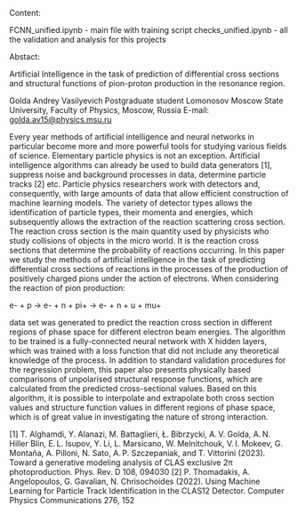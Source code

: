 Content:

FCNN_unified.ipynb - main file with training script
checks_unified.ipynb - all the validation and analysis for this projects 

Abstact:

Artificial Intelligence in the task of prediction of differential cross sections and structural functions of pion-proton production in the resonance region. 

Golda Andrey Vasilyevich
Postgraduate student
Lomonosov Moscow State University, 
Faculty of Physics, Moscow, Russia
E-mail: golda.av15@physics.msu.ru

Every year methods of artificial intelligence and neural networks in particular become more and more powerful tools for studying various fields of science. Elementary particle physics is not an exception. Artificial intelligence algorithms can already be used to build data generators [1], suppress noise and background processes in data, determine particle tracks [2] etc. Particle physics researchers work with detectors and, consequently, with large amounts of data that allow efficient construction of machine learning models. The variety of detector types allows the identification of particle types, their momenta and energies, which subsequently allows the extraction of the reaction scattering cross section. The reaction cross section is the main quantity used by physicists who study collisions of objects in the micro world. It is the reaction cross sections that determine the probability of reactions occurring. 
In this paper we study the methods of artificial intelligence in the task of predicting differential cross sections of reactions in the processes of the production of positively charged pions under the action of electrons. When considering the reaction of pion production:

e- + p -> e- + n + pi+ -> e- + n + u + mu+

data set was generated to predict the reaction cross section in different regions of phase space for different electron beam energies. The algorithm to be trained is a fully-connected neural network with X hidden layers, which was trained with a loss function that did not include any theoretical knowledge of the process. In addition to standard validation procedures for the regression problem, this paper also presents physically based comparisons of unpolarised structural response functions, which are calculated from the predicted cross-sectional values. Based on this algorithm, it is possible to interpolate and extrapolate both cross section values and structure function values in different regions of phase space, which is of great value in investigating the nature of strong interaction. 

[1] T. Alghamdi, Y. Alanazi, M. Battaglieri, Ł. Bibrzycki, A. V. Golda, A. N. Hiller Blin, E. L. Isupov, Y. Li, L. Marsicano, W. Melnitchouk, V. I. Mokeev, G. Montaña, A. Pilloni, N. Sato, A. P. Szczepaniak, and T. Vittorini (2023). Toward a generative modeling analysis of CLAS exclusive 2π photoproduction. Phys. Rev. D 108, 094030
[2]	P. Thomadakis, A. Angelopoulos, G. Gavalian, N. Chrisochoides (2022). Using Machine Learning for Particle Track Identification in the CLAS12 Detector. Computer Physics Communications 276, 152
